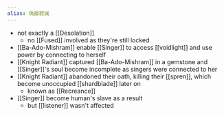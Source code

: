 ```yaml
---
alias: 偽擬寂滅
---
```

- not exactly a [[Desolation]]
	- no [[Fused]] involved as they're still locked
- [[Ba-Ado-Mishram]] enable [[Singer]] to access [[voidlight]] and use power by connecting to herself
- [[Knight Radiant]] captured [[Ba-Ado-Mishram]] in a gemstone and [[Singer]]'s soul become incomplete as singers were connected to her
- [[Knight Radiant]] abandoned their oath, killing their [[spren]], which become unoccupied [[shardblade]] later on
	- known as [[Recreance]]
- [[Singer]] become human's slave as a result
	- but [[listener]] wasn't affected